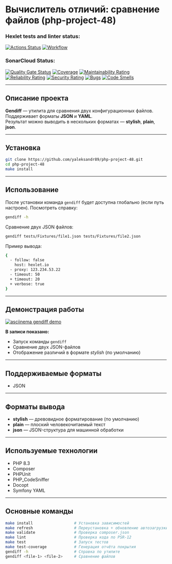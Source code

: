 # Вычислитель отличий: сравнение файлов (php-project-48)

### Hexlet tests and linter status:

[![Actions Status](https://github.com/yaleksandr89/php-project-48/actions/workflows/hexlet-check.yml/badge.svg)](https://github.com/yaleksandr89/php-project-48/actions)
[![Workflow](https://github.com/yaleksandr89/php-project-48/actions/workflows/workflow.yml/badge.svg)](https://github.com/yaleksandr89/php-project-48/actions)

### SonarCloud Status:

[![Quality Gate Status](https://sonarcloud.io/api/project_badges/measure?project=yaleksandr89_php-project-48&metric=alert_status)](https://sonarcloud.io/summary/new_code?id=yaleksandr89_php-project-48)
[![Coverage](https://sonarcloud.io/api/project_badges/measure?project=yaleksandr89_php-project-48&metric=coverage)](https://sonarcloud.io/summary/new_code?id=yaleksandr89_php-project-48)
[![Maintainability Rating](https://sonarcloud.io/api/project_badges/measure?project=yaleksandr89_php-project-48&metric=sqale_rating)](https://sonarcloud.io/summary/new_code?id=yaleksandr89_php-project-48)
[![Reliability Rating](https://sonarcloud.io/api/project_badges/measure?project=yaleksandr89_php-project-48&metric=reliability_rating)](https://sonarcloud.io/summary/new_code?id=yaleksandr89_php-project-48)
[![Security Rating](https://sonarcloud.io/api/project_badges/measure?project=yaleksandr89_php-project-48&metric=security_rating)](https://sonarcloud.io/summary/new_code?id=yaleksandr89_php-project-48)
[![Bugs](https://sonarcloud.io/api/project_badges/measure?project=yaleksandr89_php-project-48&metric=bugs)](https://sonarcloud.io/summary/new_code?id=yaleksandr89_php-project-48)
[![Code Smells](https://sonarcloud.io/api/project_badges/measure?project=yaleksandr89_php-project-48&metric=code_smells)](https://sonarcloud.io/summary/new_code?id=yaleksandr89_php-project-48)

---

## Описание проекта

**Gendiff** — утилита для сравнения двух конфигурационных файлов.  
Поддерживает форматы **JSON** и **YAML**.  
Результат можно выводить в нескольких форматах — **stylish**, **plain**, **json**.

---

## Установка

```bash
git clone https://github.com/yaleksandr89/php-project-48.git
cd php-project-48
make install
```

---

## Использование

После установки команда `gendiff` будет доступна глобально (если путь настроен). Посмотреть справку:

```bash
gendiff -h
```

Сравнение двух JSON файлов:

```bash
gendiff tests/Fixtures/file1.json tests/Fixtures/file2.json
```

Пример вывода:

```bash
{
  - follow: false
    host: hexlet.io
  - proxy: 123.234.53.22
  - timeout: 50
  + timeout: 20
  + verbose: true
}
```

---

## Демонстрация работы

[![asciinema gendiff demo](https://asciinema.org/a/loUSAgY5zyindr10qJsLl0Wvr.svg)](https://asciinema.org/a/loUSAgY5zyindr10qJsLl0Wvr)

**В записи показано:**
- Запуск команды `gendiff`
- Сравнение двух JSON-файлов
- Отображение различий в формате *stylish* (по умолчанию)

---

## Поддерживаемые форматы

- JSON

---

## Форматы вывода

- **stylish** — древовидное форматирование (по умолчанию)
- **plain** — плоский человекочитаемый текст
- **json** — JSON-структура для машинной обработки

---

## Используемые технологии

- PHP 8.3
- Composer
- PHPUnit
- PHP_CodeSniffer
- Docopt
- Symfony YAML

---

## Основные команды

```bash
make install                  # Установка зависимостей
make refresh                  # Переустановка + обновление автозагрузки
make validate                 # Проверка composer.json
make lint                     # Проверка кода по PSR-12
make test                     # Запуск тестов
make test-coverage            # Генерация отчёта покрытия
gendiff -h                    # Справка по утилите
gendiff <file-1> <file-2>     # Сравнение файлов
```
